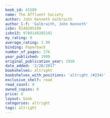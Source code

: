 ```yaml
---
book_id: 41589
name: The Affluent Society
author: John Kenneth Galbraith
author_l-f: 'Galbraith, John Kenneth'
isbn: 0140285199
isbn13: 9780140285192
my_rating: 0
average_rating: 3.99
binding: Paperback
number_of_pages: 276
year_published: 1999
original_publication_year: 1958
date_added: '2/28/2017'
bookshelves: altright
bookshelves_with_positions: 'altright (#234)'
exclusive_shelf: read
read_count: 0
owned_copies: 0
price: 0
layout: book
categories: altright
tags: altright
---
```

